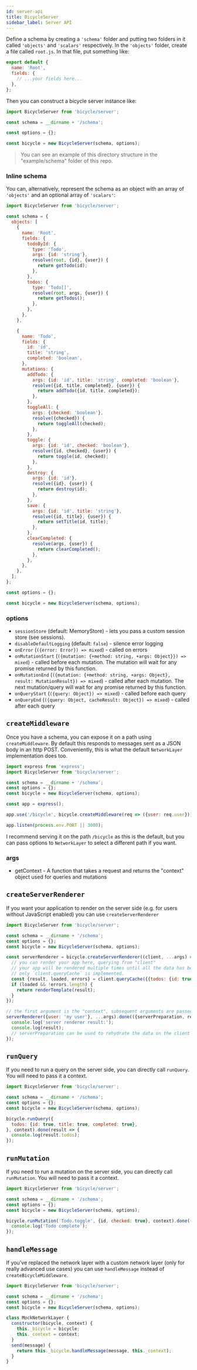 ```yaml
---
id: server-api
title: BicycleServer
sidebar_label: Server API
---
```


Define a schema by creating a `'schema'` folder and putting two folders in it called `'objects'` and `'scalars'` respectively.  In the `'objects'` folder, create a file called `root.js`.  In that file, put something like:

```js
export default {
  name: 'Root',
  fields: {
    // ...your fields here...
  },
};
```

Then you can construct a bicycle server instance like:

```js
import BicycleServer from 'bicycle/server';

const schema = __dirname + '/schema';

const options = {};

const bicycle = new BicycleServer(schema, options);
```

> You can see an example of this directory structure in the "example/schema" folder of this repo.

### Inline schema

You can, alternatively, represent the schema as an object with an array of `'objects'` and an optional array of `'scalars'`:

```js
import BicycleServer from 'bicycle/server';

const schema = {
  objects: [
    {
      name: 'Root',
      fields: {
        todoById: {
          type: 'Todo',
          args: {id: 'string'},
          resolve(root, {id}, {user}) {
            return getTodo(id);
          },
        },
        todos: {
          type: 'Todo[]',
          resolve(root, args, {user}) {
            return getTodos();
          },
        },
      },
    },

    {
      name: 'Todo',
      fields: {
        id: 'id',
        title: 'string',
        completed: 'boolean',
      },
      mutations: {
        addTodo: {
          args: {id: 'id', title: 'string', completed: 'boolean'},
          resolve({id, title, completed}, {user}) {
            return addTodo({id, title, completed});
          },
        },
        toggleAll: {
          args: {checked: 'boolean'},
          resolve({checked}) {
            return toggleAll(checked);
          },
        },
        toggle: {
          args: {id: 'id', checked: 'boolean'},
          resolve({id, checked}, {user}) {
            return toggle(id, checked);
          },
        },
        destroy: {
          args: {id: 'id'},
          resolve({id}, {user}) {
            return destroy(id);
          },
        },
        save: {
          args: {id: 'id', title: 'string'},
          resolve({id, title}, {user}) {
            return setTitle(id, title);
          },
        },
        clearCompleted: {
          resolve(args, {user}) {
            return clearCompleted();
          },
        },
      },
    },
  ];
};

const options = {};

const bicycle = new BicycleServer(schema, options);
```

### options

 - `sessionStore` (default: MemoryStore) - lets you pass a custom session store (see sessions).
 - `disableDefaultLogging` (default: `false`) - silence error logging
 - `onError` (`({error: Error}) => mixed`) - called on errors
 - `onMutationStart` (`({mutation: {+method: string, +args: Object}}) => mixed`) - called before each mutation. The mutation will wait for any promise returned by this function.
 - `onMutationEnd` (`({mutation: {+method: string, +args: Object}, result: MutationResult}) => mixed`) - called after each mutation. The next mutation/query will wait for any promise returned by this function.
  - `onQueryStart` (`({query: Object}) => mixed`) - called before each query
  - `onQueryEnd` (`({query: Object, cacheResult: Object}) => mixed`) - called after each query

## `createMiddleware`

Once you have a schema, you can expose it on a path using `createMiddleware`.  By default this responds to
messages sent as a JSON body in an http POST.  Conveniently, this is what the default `NetworkLayer` implementation
does too.

```js
import express from 'express';
import BicycleServer from 'bicycle/server';

const schema = __dirname + '/schema';
const options = {};
const bicycle = new BicycleServer(schema, options);

const app = express();

app.use('/bicycle', bicycle.createMiddleware(req => ({user: req.user})));

app.listen(process.env.PORT || 3000);
```

I recommend serving it on the path `/bicycle` as this is the default, but you can pass options to `NetworkLayer` to
select a different path if you want.

### args

 - getContext - A function that takes a request and returns the "context" object used for queries and mutations

## `createServerRenderer`

If you want your application to render on the server side (e.g. for users without JavaScript enabled) you can use
`createServerRenderer`

```js
import BicycleServer from 'bicycle/server';

const schema = __dirname + '/schema';
const options = {};
const bicycle = new BicycleServer(schema, options);

const serverRenderer = bicycle.createServerRenderer((client, ...args) => {
  // you can render your app here, querying from "client"
  // your app will be rendered multiple times until all the data has been loaded
  // only `client.queryCache` is implemented.
  const {result, loaded, errors} = client.queryCache({{todos: {id: true, title: true, completed: true}}});
  if (loaded && !errors.length) {
    return renderTemplate(result);
  }
});

// the first argument is the "context", subsequent arguments are passed through to your rendering function.
serverRenderer({user: 'my user'}, ...args).done(({serverPreparation, result}) => {
  console.log('server renderer result:');
  console.log(result);
  // serverPreparation can be used to rehydrate the data on the client
});
```

## `runQuery`

If you need to run a query on the server side, you can directly call `runQuery`.  You will need to pass it a context.

```js
import BicycleServer from 'bicycle/server';

const schema = __dirname + '/schema';
const options = {};
const bicycle = new BicycleServer(schema, options);

bicycle.runQuery({
  todos: {id: true, title: true, completed: true},
}, context).done(result => {
  console.log(result.todos);
});
```

## `runMutation`

If you need to run a mutation on the server side, you can directly call `runMutation`.  You will need to pass it a context.

```js
import BicycleServer from 'bicycle/server';

const schema = __dirname + '/schema';
const options = {};
const bicycle = new BicycleServer(schema, options);

bicycle.runMutation('Todo.toggle', {id, checked: true}, context).done(() => {
  console.log('Todo complete');
});
```

## `handleMessage`

If you've replaced the network layer with a custom network layer (only for really advanced use cases) you can use
`handleMessage` instead of `createBicycleMiddleware`.

```js
import BicycleServer from 'bicycle/server';

const schema = __dirname + '/schema';
const options = {};
const bicycle = new BicycleServer(schema, options);

class MockNetworkLayer {
  constructor(bicycle, context) {
    this._bicycle = bicycle;
    this._context = context;
  }
  send(message) {
    return this._bicycle.handleMessage(message, this._context);
  }
}
```
